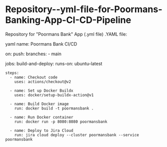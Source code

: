 # Repository--yml-file-for-Poormans-Banking-App-CI-CD-Pipeline
Repository for "Poormans Bank" App (.yml file)      .YAML file:

yaml
name: Poormans Bank CI/CD

on:
  push:
    branches:
      - main

jobs:
  build-and-deploy:
    runs-on: ubuntu-latest

    steps:
      - name: Checkout code
        uses: actions/checkout@v2

      - name: Set up Docker Buildx
        uses: docker/setup-buildx-action@v1

      - name: Build Docker image
        run: docker build -t poormansbank .

      - name: Run Docker container
        run: docker run -p 8080:8080 poormansbank

      - name: Deploy to Jira Cloud
        run: jira cloud deploy --cluster poormansbank --service poormansbank

